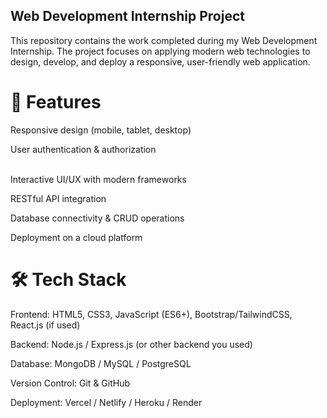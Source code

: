    ## Web Development Internship Project

<P>This repository contains the work completed during my Web Development Internship. The project focuses on applying modern web technologies to design, develop, and deploy a responsive, user-friendly web application.</P>

# 🚀 Features

Responsive design (mobile, tablet, desktop)</P>
User authentication & authorization</P>   
Interactive UI/UX with modern frameworks</P>
 RESTful API integration</P>
Database connectivity & CRUD operations</P>
Deployment on a cloud platform</P>

# 🛠️ Tech Stack

Frontend: HTML5, CSS3, JavaScript (ES6+), Bootstrap/TailwindCSS, React.js (if used)</P>
Backend: Node.js / Express.js (or other backend you used)</P>
Database: MongoDB / MySQL / PostgreSQL</P>
Version Control: Git & GitHub</P>
Deployment: Vercel / Netlify / Heroku / Render</P>
